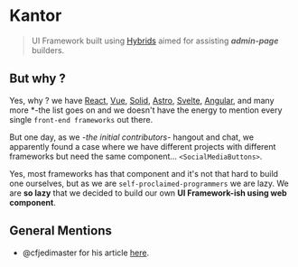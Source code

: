 # Kantor

> UI Framework built using [Hybrids](hybrids.js.org/) aimed for assisting **_admin-page_** builders.

## But why ?

Yes, why ? we have [React](), [Vue](), [Solid](), [Astro](), [Svelte](), [Angular](), and many more \*-the list goes on and we doesn't have the energy to mention every single `front-end frameworks` out there.

But one day, as we _-the initial contributors-_ hangout and chat, we apparently found a case where we have different projects with different frameworks but need the same component... `<SocialMediaButtons>`.

Yes, most frameworks has that component and it's not that hard to build one ourselves, but as we are `self-proclaimed-programmers` we are lazy. We are **so lazy** that we decided to build our own **UI Framework-ish using web component**.

## General Mentions

- @cfjedimaster for his article [here](https://www.raymondcamden.com/2023/06/02/using-web-components-in-alpine).
